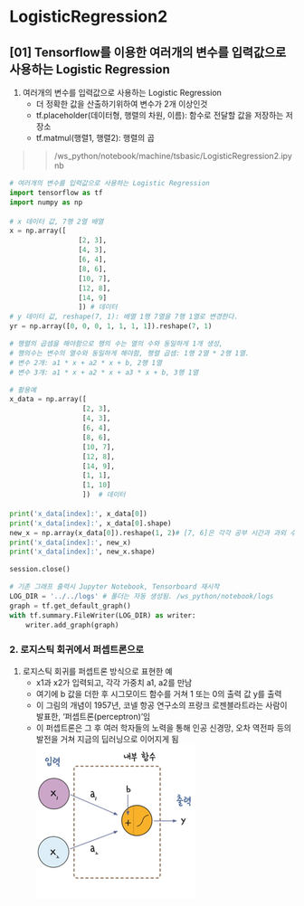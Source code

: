 # LogisticRegression2

## [01] Tensorflow를 이용한 여러개의 변수를 입력값으로 사용하는 Logistic Regression
  
1. 여러개의 변수를 입력값으로 사용하는 Logistic Regression  
   - 더 정확한 값을 산출하기위하여 변수가 2개 이상인것
   - tf.placeholder(데이터형, 행렬의 차원, 이름): 함수로 전달할 값을 저장하는 저장소
   - tf.matmul(행렬1, 행렬2): 행렬의 곱
  
>> /ws_python/notebook/machine/tsbasic/LogisticRegression2.ipynb

```python
# 여러개의 변수를 입력값으로 사용하는 Logistic Regression
import tensorflow as tf
import numpy as np

# x 데이터 값, 7행 2열 배열
x = np.array([
                 [2, 3],
                 [4, 3],
                 [6, 4],
                 [8, 6],
                 [10, 7],
                 [12, 8],
                 [14, 9]
                 ]) # 데이터
# y 데이터 값, reshape(7, 1): 배열 1행 7열을 7행 1열로 변경한다.
yr = np.array([0, 0, 0, 1, 1, 1, 1]).reshape(7, 1)
```

```python
# 행렬의 곱셈을 해야함으로 행의 수는 열의 수와 동일하게 1개 생성,
# 행의수는 변수의 열수와 동일하게 해야함, 행렬 곱셈: 1행 2열 * 2행 1열.
# 변수 2개: a1 * x + a2 * x + b, 2행 1열
# 변수 3개: a1 * x + a2 * x + a3 * x + b, 3행 1열
```

```python
# 활용예
x_data = np.array([
                  [2, 3],
                  [4, 3],
                  [6, 4],
                  [8, 6],
                  [10, 7],
                  [12, 8],
                  [14, 9],
                  [1, 1],
                  [1, 10]
                  ])  # 데이터

print('x_data[index]:', x_data[0])
print('x_data[index]:', x_data[0].shape)
new_x = np.array(x_data[0]).reshape(1, 2)# [7, 6]은 각각 공부 시간과 과외 수업수, 1행 2열로 변경
print('x_data[index]:', new_x)
print('x_data[index]:', new_x.shape)
```

```python
session.close()
```

```python
# 기존 그래프 출력시 Jupyter Notebook, Tensorboard 재시작
LOG_DIR = '../../logs' # 폴더는 자동 생성됨. /ws_python/notebook/logs
graph = tf.get_default_graph()
with tf.summary.FileWriter(LOG_DIR) as writer:
    writer.add_graph(graph)
```

### 2. 로지스틱 회귀에서 퍼셉트론으로

1) 로지스틱 회귀를 퍼셉트론 방식으로 표현한 예
   - x1과 x2가 입력되고, 각각 가중치 a1, a2를 만남
   - 여기에 b 값을 더한 후 시그모이드 함수를 거쳐 1 또는 0의 출력 값 y를 출력
   - 이 그림의 개념이 1957년, 코넬 항공 연구소의 프랑크 로젠블라트라는 사람이 발표한, ‘퍼셉트론(perceptron)’임
   - 이 퍼셉트론은 그 후 여러 학자들의 노력을 통해 인공 신경망, 오차 역전파 등의 발전을 거쳐 지금의 딥러닝으로 이어지게 됨
  ![로지스틱](./images/05_2.jpg)
  